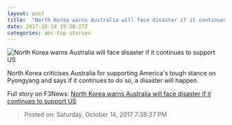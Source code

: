 ```yaml
---
layout: post
title:  "North Korea warns Australia will face disaster if it continues to support US"
date: 2017-10-14 19:38:27Z
categories: abc-top-stories
---
```


![North Korea warns Australia will face disaster if it continues to support US](http://www.abc.net.au/news/image/7393908-1x1-700x700.jpg)

North Korea criticises Australia for supporting America's tough stance on Pyongyang and says if it continues to do so, a disaster will happen.


Full story on F3News: [North Korea warns Australia will face disaster if it continues to support US](http://www.f3nws.com/n/NKrnhB)

> Posted on: Saturday, October 14, 2017 7:38:27 PM
